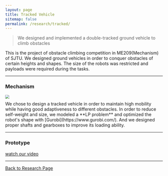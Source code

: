 ```yaml
---
layout: page
title: Tracked Vehicle
sitemap: false
permalink: /research/tracked/
---
```

>We designed and implemented a double-tracked ground vehicle to climb obstacles

This is the project of obstacle climbing competition in ME209(Mechanism) of SJTU.
We designed ground vehicles in order to conquer obstacles of certain heights and
shapes. The size of the robots was restricted and payloads were required during
the tasks.

---
### Mechanism
<img src="assets/img/design.jpg" style="zoom:80%; display:block; margin:10px auto;" />
We chose to design a tracked vehicle in order to maintain high mobility while having
good adaptiveness to different obstacles. In order to reduce self-weight and size,
we modeled a **LP problem** and optimized the robot's shape with [Gurobi](https://www.gurobi.com/).
And we designed proper shafts and gearboxes to improve its loading ability.

---
### Prototype
[watch our video](https://youtu.be/yi-xT_qJLEE)

---
[Back to Research Page](/research/)

